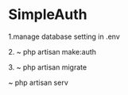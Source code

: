 <h1>SimpleAuth</h1>
<p>1.manage database setting in .env </p>
<p>2. ~  php artisan make:auth</p>
<p>3. ~  php artisan migrate </p>
<p> ~ php artisan serv</p>
